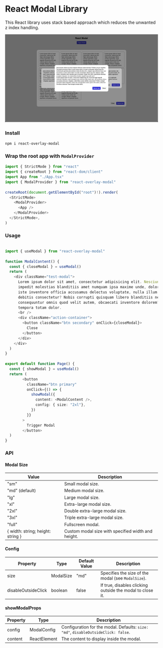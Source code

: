 # React Modal Library

This React library uses stack based approach which reduces the unwanted z index
handling.

![Logo](img.png)

### Install

```bash
npm i react-overlay-modal
```

### Wrap the root app with `ModalProvider`

```typescript jsx
import { StrictMode } from "react"
import { createRoot } from "react-dom/client"
import App from "./App.tsx"
import { ModalProvider } from "react-overlay-modal"

createRoot(document.getElementById("root")!).render(
  <StrictMode>
    <ModalProvider>
      <App />
    </ModalProvider>
  </StrictMode>,
)
```

### Usage

```typescript jsx

import { useModal } from "react-overlay-modal"

function ModalContent() {
  const { closeModal } = useModal()
  return (
    <div className="test-modal">
      Lorem ipsum dolor sit amet, consectetur adipisicing elit. Nesciunt fugit
      impedit molestias blanditiis amet numquam ipsa maxime unde, dolor quo,
      iste inventore officia accusamus delectus voluptate, nulla illum earum
      debitis consectetur? Nobis corrupti quisquam libero blanditiis nemo rem
      consequuntur omnis quod velit autem, obcaecati inventore dolorem? Sunt
      tempora totam dolor.
      <br />
      <div className="action-container">
        <button className="btn secondary" onClick={closeModal}>
          Close
        </button>
      </div>
    </div>
  )
}

export default function Page() {
  const { showModal } = useModal()
  return (
        <button
          className="btn primary"
          onClick={() => {
            showModal({
              content: <ModalContent />,
              config: { size: "2xl"},
            })
          }}
        >
          Trigger Modal
        </button>
  )
}
```

### API

#### Modal Size

| Value                             | Description                                        |
| --------------------------------- | -------------------------------------------------- |
| "sm"                              | Small modal size.                                  |
| "md" (default)                    | Medium modal size.                                 |
| "lg"                              | Large modal size.                                  |
| "xl"                              | Extra-large modal size.                            |
| "2xl"                             | Double extra-large modal size.                     |
| "3xl"                             | Triple extra-large modal size.                     |
| "full"                            | Fullscreen modal.                                  |
| { width: string; height: string } | Custom modal size with specified width and height. |

#### Config

| Property            | Type      | Default Value | Description                                               |
| ------------------- | --------- | ------------- | --------------------------------------------------------- |
| size                | ModalSize | "md"          | Specifies the size of the modal (see `ModalSize`).        |
| disableOutsideClick | boolean   | false         | If true, disables clicking outside the modal to close it. |

#### showModalProps

| Property | Type         | Description                                                                        |
| -------- | ------------ | ---------------------------------------------------------------------------------- |
| config   | ModalConfig  | Configuration for the modal. Defaults: `size: "md"`, `disableOutsideClick: false`. |
| content  | ReactElement | The content to display inside the modal.                                           |
